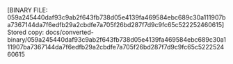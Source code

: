 [BINARY FILE: 059a245440daf93c9ab2f643fb738d05e4139fa469584ebc689c30a111907ba7367144da7f6edfb29a2cbdfe7a705f26bd287f7d9c9fc65c522252460615]
Stored copy: docs/converted-binary/059a245440daf93c9ab2f643fb738d05e4139fa469584ebc689c30a111907ba7367144da7f6edfb29a2cbdfe7a705f26bd287f7d9c9fc65c522252460615
